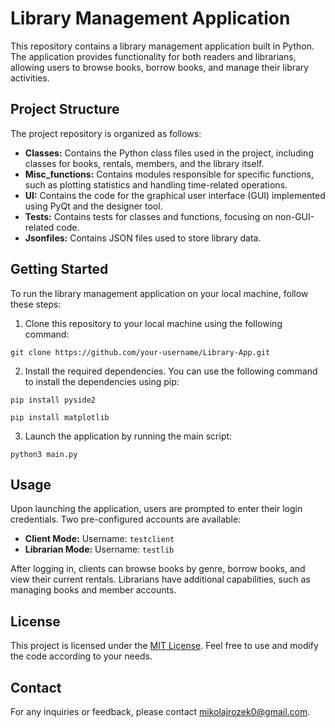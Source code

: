 # Library Management Application

This repository contains a library management application built in Python. The application provides functionality for both readers and librarians, allowing users to browse books, borrow books, and manage their library activities.

## Project Structure

The project repository is organized as follows:

- **Classes:** Contains the Python class files used in the project, including classes for books, rentals, members, and the library itself.
- **Misc_functions:** Contains modules responsible for specific functions, such as plotting statistics and handling time-related operations.
- **UI:** Contains the code for the graphical user interface (GUI) implemented using PyQt and the designer tool.
- **Tests:** Contains tests for classes and functions, focusing on non-GUI-related code.
- **Jsonfiles:** Contains JSON files used to store library data.

## Getting Started

To run the library management application on your local machine, follow these steps:

1. Clone this repository to your local machine using the following command:
```
git clone https://github.com/your-username/Library-App.git
```

2. Install the required dependencies. You can use the following command to install the dependencies using pip:
```
pip install pyside2
```
```
pip install matplotlib
```

3. Launch the application by running the main script:
```
python3 main.py
```

## Usage

Upon launching the application, users are prompted to enter their login credentials. Two pre-configured accounts are available:
- **Client Mode:** Username: `testclient`
- **Librarian Mode:** Username: `testlib`

After logging in, clients can browse books by genre, borrow books, and view their current rentals. Librarians have additional capabilities, such as managing books and member accounts.

## License

This project is licensed under the [MIT License](LICENSE). Feel free to use and modify the code according to your needs.

## Contact

For any inquiries or feedback, please contact [mikolajrozek0@gmail.com](mailto:mikolajrozek0@gmail.com).


